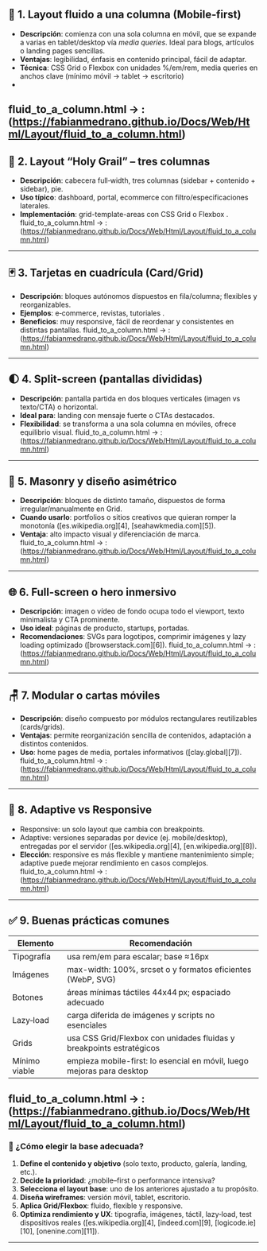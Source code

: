 
## 🧱 1. Layout fluido a una columna (Mobile‑first)

* **Descripción**: comienza con una sola columna en móvil, que se expande a varias en tablet/desktop vía *media queries*. Ideal para blogs, artículos o landing pages sencillas.
* **Ventajas**: legibilidad, énfasis en contenido principal, fácil de adaptar.
* **Técnica**: CSS Grid o Flexbox con unidades %/em/rem, media queries en anchos clave (mínimo móvil → tablet → escritorio)
* 
fluid_to_a_column.html → :
(https://fabianmedrano.github.io/Docs/Web/Html/Layout/fluid_to_a_column.html)
---

## 🔲 2. Layout “Holy Grail” – tres columnas

* **Descripción**: cabecera full‑width, tres columnas (sidebar + contenido + sidebar), pie.
* **Uso típico**: dashboard, portal, ecommerce con filtro/especificaciones laterales.
* **Implementación**: grid-template-areas con CSS Grid o Flexbox .
fluid_to_a_column.html → :
(https://fabianmedrano.github.io/Docs/Web/Html/Layout/fluid_to_a_column.html)
---

## 🃏 3. Tarjetas en cuadrícula (Card/Grid)

* **Descripción**: bloques autónomos dispuestos en fila/columna; flexibles y reorganizables.
* **Ejemplos**: e‑commerce, revistas, tutoriales .
* **Beneficios**: muy responsive, fácil de reordenar y consistentes en distintas pantallas.
fluid_to_a_column.html → :
(https://fabianmedrano.github.io/Docs/Web/Html/Layout/fluid_to_a_column.html)
---

## 🌓 4. Split-screen (pantallas divididas)

* **Descripción**: pantalla partida en dos bloques verticales (imagen vs texto/CTA) o horizontal.
* **Ideal para**: landing con mensaje fuerte o CTAs destacados.
* **Flexibilidad**: se transforma a una sola columna en móviles, ofrece equilibrio visual.
fluid_to_a_column.html → :
(https://fabianmedrano.github.io/Docs/Web/Html/Layout/fluid_to_a_column.html)
---

## 🔳 5. Masonry y diseño asimétrico

* **Descripción**: bloques de distinto tamaño, dispuestos de forma irregular/manualmente en Grid.
* **Cuando usarlo**: portfolios o sitios creativos que quieran romper la monotonía ([es.wikipedia.org][4], [seahawkmedia.com][5]).
* **Ventaja**: alto impacto visual y diferenciación de marca.
fluid_to_a_column.html → :
(https://fabianmedrano.github.io/Docs/Web/Html/Layout/fluid_to_a_column.html)
---

## 🌐 6. Full-screen o hero inmersivo

* **Descripción**: imagen o vídeo de fondo ocupa todo el viewport, texto minimalista y CTA prominente.
* **Uso ideal**: páginas de producto, startups, portadas.
* **Recomendaciones**: SVGs para logotipos, comprimir imágenes y lazy loading optimizado ([browserstack.com][6]).
fluid_to_a_column.html → :
(https://fabianmedrano.github.io/Docs/Web/Html/Layout/fluid_to_a_column.html)
---

## 🪑 7. Modular o cartas móviles

* **Descripción**: diseño compuesto por módulos rectangulares reutilizables (cards/grids).
* **Ventajas**: permite reorganización sencilla de contenidos, adaptación a distintos contenidos.
* **Uso**: home pages de media, portales informativos ([clay.global][7]).
fluid_to_a_column.html → :
(https://fabianmedrano.github.io/Docs/Web/Html/Layout/fluid_to_a_column.html)
---

## 🧩 8. Adaptive vs Responsive

* Responsive: un solo layout que cambia con breakpoints.
* Adaptive: versiones separadas por device (ej. mobile/desktop), entregadas por el servidor ([es.wikipedia.org][4], [en.wikipedia.org][8]).
* **Elección**: responsive es más flexible y mantiene mantenimiento simple; adaptive puede mejorar rendimiento en casos complejos.
fluid_to_a_column.html → :
(https://fabianmedrano.github.io/Docs/Web/Html/Layout/fluid_to_a_column.html)
---

## ✅ 9. Buenas prácticas comunes

| Elemento      | Recomendación                                                           |
| ------------- | ----------------------------------------------------------------------- |
| Tipografía    | usa rem/em para escalar; base ≈16px                                     |
| Imágenes      | max-width: 100%, srcset o <picture> y formatos eficientes (WebP, SVG)   |
| Botones       | áreas mínimas táctiles 44x44 px; espaciado adecuado                     |
| Lazy‑load     | carga diferida de imágenes y scripts no esenciales                      |
| Grids         | usa CSS Grid/Flexbox con unidades fluidas y breakpoints estratégicos    |
| Mínimo viable | empieza mobile-first: lo esencial en móvil, luego mejoras para desktop  |
fluid_to_a_column.html → :
(https://fabianmedrano.github.io/Docs/Web/Html/Layout/fluid_to_a_column.html)
---

### 🎯 ¿Cómo elegir la base adecuada?

1. **Define el contenido y objetivo** (solo texto, producto, galería, landing, etc.).
2. **Decide la prioridad**: ¿mobile–first o performance intensiva?
3. **Selecciona el layout base**: uno de los anteriores ajustado a tu propósito.
4. **Diseña wireframes**: versión móvil, tablet, escritorio.
5. **Aplica Grid/Flexbox**: fluido, flexible y responsive.
6. **Optimiza rendimiento y UX**: tipografía, imágenes, táctil, lazy‑load, test dispositivos reales ([es.wikipedia.org][4], [indeed.com][9], [logicode.ie][10], [onenine.com][11]).

---

